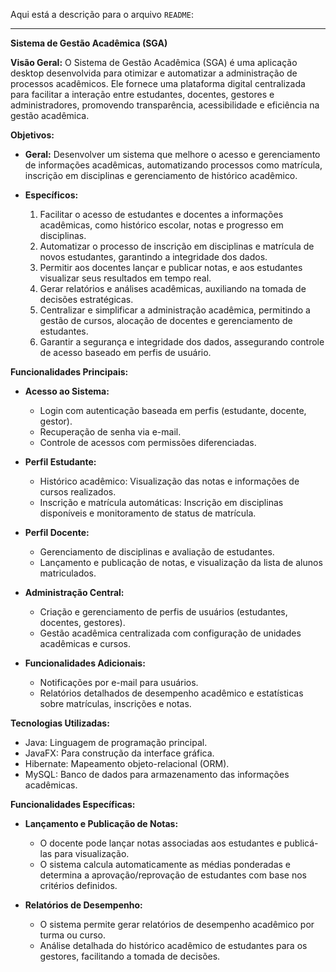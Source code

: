 Aqui está a descrição para o arquivo `README`:

---

**Sistema de Gestão Acadêmica (SGA)**

**Visão Geral:**
O Sistema de Gestão Acadêmica (SGA) é uma aplicação desktop desenvolvida para otimizar e automatizar a administração de processos acadêmicos. Ele fornece uma plataforma digital centralizada para facilitar a interação entre estudantes, docentes, gestores e administradores, promovendo transparência, acessibilidade e eficiência na gestão acadêmica.

**Objetivos:**

- **Geral:** Desenvolver um sistema que melhore o acesso e gerenciamento de informações acadêmicas, automatizando processos como matrícula, inscrição em disciplinas e gerenciamento de histórico acadêmico.

- **Específicos:**
  1. Facilitar o acesso de estudantes e docentes a informações acadêmicas, como histórico escolar, notas e progresso em disciplinas.
  2. Automatizar o processo de inscrição em disciplinas e matrícula de novos estudantes, garantindo a integridade dos dados.
  3. Permitir aos docentes lançar e publicar notas, e aos estudantes visualizar seus resultados em tempo real.
  4. Gerar relatórios e análises acadêmicas, auxiliando na tomada de decisões estratégicas.
  5. Centralizar e simplificar a administração acadêmica, permitindo a gestão de cursos, alocação de docentes e gerenciamento de estudantes.
  6. Garantir a segurança e integridade dos dados, assegurando controle de acesso baseado em perfis de usuário.

**Funcionalidades Principais:**

- **Acesso ao Sistema:** 
  - Login com autenticação baseada em perfis (estudante, docente, gestor).
  - Recuperação de senha via e-mail.
  - Controle de acessos com permissões diferenciadas.

- **Perfil Estudante:** 
  - Histórico acadêmico: Visualização das notas e informações de cursos realizados.
  - Inscrição e matrícula automáticas: Inscrição em disciplinas disponíveis e monitoramento de status de matrícula.

- **Perfil Docente:**
  - Gerenciamento de disciplinas e avaliação de estudantes.
  - Lançamento e publicação de notas, e visualização da lista de alunos matriculados.

- **Administração Central:** 
  - Criação e gerenciamento de perfis de usuários (estudantes, docentes, gestores).
  - Gestão acadêmica centralizada com configuração de unidades acadêmicas e cursos.

- **Funcionalidades Adicionais:** 
  - Notificações por e-mail para usuários.
  - Relatórios detalhados de desempenho acadêmico e estatísticas sobre matrículas, inscrições e notas.

**Tecnologias Utilizadas:**

- Java: Linguagem de programação principal.
- JavaFX: Para construção da interface gráfica.
- Hibernate: Mapeamento objeto-relacional (ORM).
- MySQL: Banco de dados para armazenamento das informações acadêmicas.

**Funcionalidades Específicas:**

- **Lançamento e Publicação de Notas:**
  - O docente pode lançar notas associadas aos estudantes e publicá-las para visualização.
  - O sistema calcula automaticamente as médias ponderadas e determina a aprovação/reprovação de estudantes com base nos critérios definidos.

- **Relatórios de Desempenho:** 
  - O sistema permite gerar relatórios de desempenho acadêmico por turma ou curso.
  - Análise detalhada do histórico acadêmico de estudantes para os gestores, facilitando a tomada de decisões.

